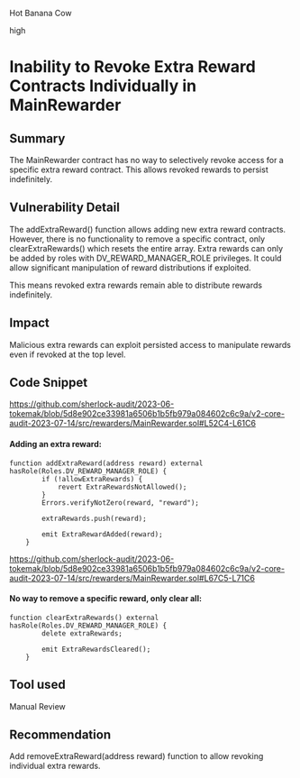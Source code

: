 Hot Banana Cow

high

# Inability to Revoke Extra Reward Contracts Individually in MainRewarder

## Summary

The MainRewarder contract has no way to selectively revoke access for a specific extra reward contract. This allows revoked rewards to persist indefinitely.

## Vulnerability Detail

The addExtraReward() function allows adding new extra reward contracts. However, there is no functionality to remove a specific contract, only clearExtraRewards() which resets the entire array. Extra rewards can only be added by roles with DV_REWARD_MANAGER_ROLE privileges. It could allow significant manipulation of reward distributions if exploited.

This means revoked extra rewards remain able to distribute rewards indefinitely.

## Impact

Malicious extra rewards can exploit persisted access to manipulate rewards even if revoked at the top level.

## Code Snippet

https://github.com/sherlock-audit/2023-06-tokemak/blob/5d8e902ce33981a6506b1b5fb979a084602c6c9a/v2-core-audit-2023-07-14/src/rewarders/MainRewarder.sol#L52C4-L61C6

#### Adding an extra reward:
```solidity
function addExtraReward(address reward) external hasRole(Roles.DV_REWARD_MANAGER_ROLE) {
        if (!allowExtraRewards) {
            revert ExtraRewardsNotAllowed();
        }
        Errors.verifyNotZero(reward, "reward");

        extraRewards.push(reward);

        emit ExtraRewardAdded(reward);
    }
```

https://github.com/sherlock-audit/2023-06-tokemak/blob/5d8e902ce33981a6506b1b5fb979a084602c6c9a/v2-core-audit-2023-07-14/src/rewarders/MainRewarder.sol#L67C5-L71C6
#### No way to remove a specific reward, only clear all:
```solidity
function clearExtraRewards() external hasRole(Roles.DV_REWARD_MANAGER_ROLE) {
        delete extraRewards;

        emit ExtraRewardsCleared();
    }
```


## Tool used

Manual Review

## Recommendation

Add removeExtraReward(address reward) function to allow revoking individual extra rewards.
